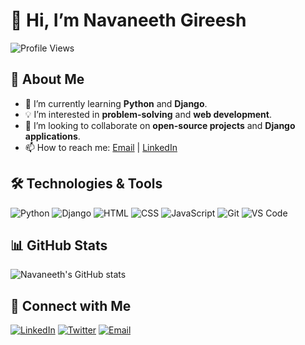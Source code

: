 # 👋 Hi, I’m Navaneeth Gireesh

![Profile Views](https://komarev.com/ghpvc/?username=Navaneeth-Gireesh&style=flat-square&color=blue)

## 👀 About Me

- 🌱 I’m currently learning **Python** and **Django**.
- 💡 I’m interested in **problem-solving** and **web development**.
- 💞️ I’m looking to collaborate on **open-source projects** and **Django applications**.
- 📫 How to reach me: [Email](mailto:navaneeth2002hitech@gmail.com) | [LinkedIn](https://www.linkedin.com/in/navaneeth2002)

## 🛠️ Technologies & Tools

![Python](https://img.shields.io/badge/-Python-333?style=flat&logo=python)
![Django](https://img.shields.io/badge/-Django-333?style=flat&logo=django)
![HTML](https://img.shields.io/badge/-HTML-333?style=flat&logo=html5)
![CSS](https://img.shields.io/badge/-CSS-333?style=flat&logo=css3)
![JavaScript](https://img.shields.io/badge/-JavaScript-333?style=flat&logo=javascript)
![Git](https://img.shields.io/badge/-Git-333?style=flat&logo=git)
![VS Code](https://img.shields.io/badge/-VS%20Code-333?style=flat&logo=visual-studio-code)

## 📊 GitHub Stats

![Navaneeth's GitHub stats](https://github-readme-stats.vercel.app/api?username=Navaneeth-Gireesh&show_icons=true&theme=radical)

## 🔗 Connect with Me

[![LinkedIn](https://img.shields.io/badge/LinkedIn-0077B5?style=flat&logo=linkedin&logoColor=white)](https://www.linkedin.com/in/navaneeth2002)
[![Twitter](https://img.shields.io/badge/Twitter-1DA1F2?style=flat&logo=twitter&logoColor=white)](https://x.com/tweet_nav_)
[![Email](https://img.shields.io/badge/Email-D14836?style=flat&logo=gmail&logoColor=white)](mailto:navaneeth2002hitech@gmail.com)


<!---
Navaneeth-Gireesh/Navaneeth-Gireesh is a ✨ special ✨ repository because its `README.md` (this file) appears on your GitHub profile.
You can click the Preview link to take a look at your changes.
--->
